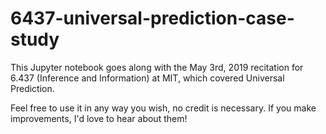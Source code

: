 # 6437-universal-prediction-case-study

This Jupyter notebook goes along with the May 3rd, 2019 recitation for 6.437 (Inference and Information) at MIT, which covered Universal Prediction.

Feel free to use it in any way you wish, no credit is necessary. If you make improvements, I'd love to hear about them!
